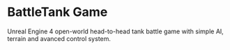 # BattleTank Game
Unreal Engine 4 open-world head-to-head tank battle game with simple AI, terrain and avanced control system.
